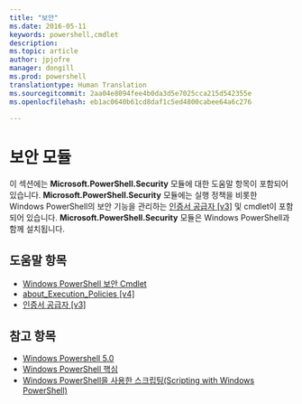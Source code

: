 ```yaml
---
title: "보안"
ms.date: 2016-05-11
keywords: powershell,cmdlet
description: 
ms.topic: article
author: jpjofre
manager: dongill
ms.prod: powershell
translationtype: Human Translation
ms.sourcegitcommit: 2aa04e8094fee4b0da3d5e7025cca215d542355e
ms.openlocfilehash: eb1ac0640b61cd8daf1c5ed4800cabee64a6c276

---
```


# 보안 모듈
이 섹션에는 **Microsoft.PowerShell.Security** 모듈에 대한 도움말 항목이 포함되어 있습니다. **Microsoft.PowerShell.Security** 모듈에는 실행 정책을 비롯한 Windows PowerShell의 보안 기능을 관리하는 [인증서 공급자 [v3]](https://technet.microsoft.com/en-us/library/3f743541-d0c6-4670-809a-b16fb01f7c4d) 및 cmdlet이 포함되어 있습니다. **Microsoft.PowerShell.Security** 모듈은 Windows PowerShell과 함께 설치됩니다.

## 도움말 항목
- [Windows PowerShell 보안 Cmdlet](http://go.microsoft.com/fwlink/?LinkID=245860)
- [about_Execution_Policies [v4]](https://technet.microsoft.com/en-us/library/347708dc-1515-4d74-978b-8334603472e6)
- [인증서 공급자 [v3]](https://technet.microsoft.com/en-us/library/3f743541-d0c6-4670-809a-b16fb01f7c4d)

## 참고 항목
- [Windows Powershell 5.0](../core-powershell/core-modules/Windows-PowerShell-5.0.md)
- [Windows PowerShell 핵심](https://technet.microsoft.com/en-us/library/4b75f1e4-f327-48f3-92ab-bf5435094d41)
- [Windows PowerShell을 사용한 스크립팅(Scripting with Windows PowerShell)](../getting-started/fundamental/Scripting-with-Windows-PowerShell.md)




<!--HONumber=Oct16_HO3-->


